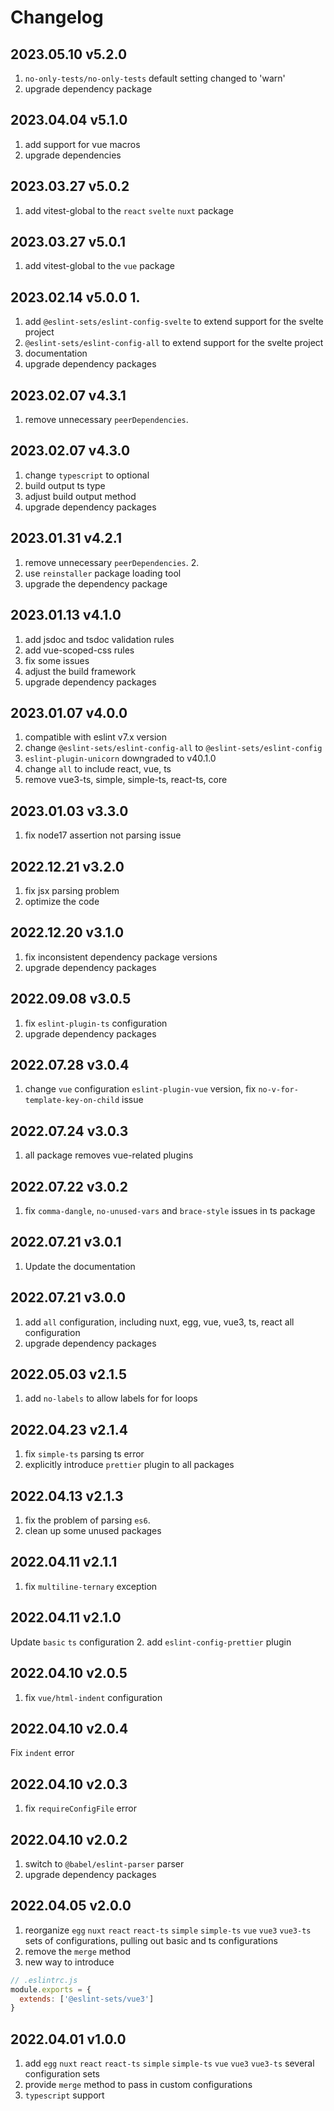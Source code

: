 # Changelog

## 2023.05.10 v5.2.0

1. `no-only-tests/no-only-tests` default setting changed to 'warn'
2. upgrade dependency package

## 2023.04.04 v5.1.0

1. add support for vue macros
2. upgrade dependencies

## 2023.03.27 v5.0.2

1. add vitest-global to the `react` `svelte` `nuxt` package

## 2023.03.27 v5.0.1

1. add vitest-global to the `vue` package

## 2023.02.14 v5.0.0 1.

1. add `@eslint-sets/eslint-config-svelte` to extend support for the svelte project
2. `@eslint-sets/eslint-config-all` to extend support for the svelte project
3. documentation
4. upgrade dependency packages

## 2023.02.07 v4.3.1

1. remove unnecessary `peerDependencies`.

## 2023.02.07 v4.3.0

1. change `typescript` to optional
2. build output ts type
3. adjust build output method
4. upgrade dependency packages

## 2023.01.31 v4.2.1

1. remove unnecessary `peerDependencies`. 2.
2. use `reinstaller` package loading tool
3. upgrade the dependency package

## 2023.01.13 v4.1.0

1. add jsdoc and tsdoc validation rules
2. add vue-scoped-css rules
3. fix some issues
4. adjust the build framework
5. upgrade dependency packages

## 2023.01.07 v4.0.0

1. compatible with eslint v7.x version
2. change `@eslint-sets/eslint-config-all` to `@eslint-sets/eslint-config`
3. `eslint-plugin-unicorn` downgraded to v40.1.0
4. change `all` to include react, vue, ts
5. remove vue3-ts, simple, simple-ts, react-ts, core

## 2023.01.03 v3.3.0

1. fix node17 assertion not parsing issue

## 2022.12.21 v3.2.0

1. fix jsx parsing problem
2. optimize the code

## 2022.12.20 v3.1.0

1. fix inconsistent dependency package versions
2. upgrade dependency packages

## 2022.09.08 v3.0.5

1. fix `eslint-plugin-ts` configuration
2. upgrade dependency packages

## 2022.07.28 v3.0.4

1. change `vue` configuration `eslint-plugin-vue` version, fix `no-v-for-template-key-on-child` issue

## 2022.07.24 v3.0.3

1. all package removes vue-related plugins

## 2022.07.22 v3.0.2

1. fix `comma-dangle`, `no-unused-vars` and `brace-style` issues in ts package

## 2022.07.21 v3.0.1

1. Update the documentation

## 2022.07.21 v3.0.0

1. add `all` configuration, including nuxt, egg, vue, vue3, ts, react all configuration
2. upgrade dependency packages

## 2022.05.03 v2.1.5

1. add `no-labels` to allow labels for for loops

## 2022.04.23 v2.1.4

1. fix `simple-ts` parsing ts error
2. explicitly introduce `prettier` plugin to all packages

## 2022.04.13 v2.1.3

1. fix the problem of parsing `es6`.
2. clean up some unused packages

## 2022.04.11 v2.1.1

1. fix `multiline-ternary` exception

## 2022.04.11 v2.1.0

Update `basic` `ts` configuration 2. add `eslint-config-prettier` plugin

## 2022.04.10 v2.0.5

1. fix `vue/html-indent` configuration

## 2022.04.10 v2.0.4

Fix `indent` error

## 2022.04.10 v2.0.3

1. fix `requireConfigFile` error

## 2022.04.10 v2.0.2

1. switch to `@babel/eslint-parser` parser
2. upgrade dependency packages

## 2022.04.05 v2.0.0

1. reorganize `egg` `nuxt` `react` `react-ts` `simple` `simple-ts` `vue` `vue3` `vue3-ts` sets of configurations, pulling out basic and ts configurations
2. remove the `merge` method
3. new way to introduce

```js
// .eslintrc.js
module.exports = {
  extends: ['@eslint-sets/vue3']
}
```

## 2022.04.01 v1.0.0

1. add `egg` `nuxt` `react` `react-ts` `simple` `simple-ts` `vue` `vue3` `vue3-ts` several configuration sets
2. provide `merge` method to pass in custom configurations
3. `typescript` support
